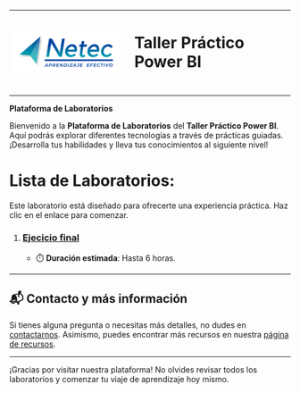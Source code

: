 <div>
<table>
  <tbody>
      <tr>
    <td> 
        <img src="./images/neteclogo.png" width="250px">
    <td>
    <td>
      <h1>Taller Práctico Power BI<h1>
    </td>
  </tr>
  </tbody>
<table>
</div>

**Plataforma de Laboratorios**

Bienvenido a la **Plataforma de Laboratorios** del **Taller Práctico Power BI**. Aquí podrás explorar diferentes tecnologías a través de prácticas guiadas. ¡Desarrolla tus habilidades y lleva tus conocimientos al siguiente nivel!

# Lista de Laboratorios:

Este laboratorio está diseñado para ofrecerte una experiencia práctica. Haz clic en el enlace para comenzar.

01. ### [Ejecicio final](./EjercicioFinal.md)
    - ⏱️ **Duración estimada**: Hasta 6 horas.

---
## 📬 **Contacto y más información**

Si tienes alguna pregunta o necesitas más detalles, no dudes en [contactarnos](mailto:soporte@netec.com). Asimismo, puedes encontrar más recursos en nuestra [página de recursos](https://netec.com).

---

¡Gracias por visitar nuestra plataforma! No olvides revisar todos los laboratorios y comenzar tu viaje de aprendizaje hoy mismo.
